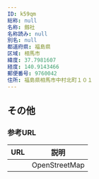 ```yaml
---
ID: k59qm
総称: null
名称: 劔社
名称読み: null
別名: null
都道府県: 福島県
区域: 相馬市
緯度: 37.7981607
経度: 140.9143466
郵便番号: 9760042
住所: 福島県相馬市中村北町１０１
---
```


## その他

### 参考URL

| URL | 説明          |
| --- | ------------- |
|     | OpenStreetMap |
